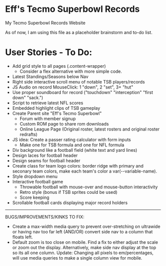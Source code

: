 # Eff's Tecmo Superbowl Records
 My Tecmo Superbowl Records Website

As of now, I am using this file as a placeholder brainstorm and to-do list. 

# User Stories - To Do:

- Add grid style to all pages (.content-wrapper)
    - Consider a flex alternative with more simple code.
- Latest Standings/Seasons below Nav 
- Right side interactive scroll menu of notable TSB players/records
- JS Audio on record MouseClick: 1 "down", 2 "set", 3+ "hut"
- Use proper soundboard for record ("touchdown" "interception" "first down" "sack.")
- Script to retrieve latest NFL scores
- Embedded highlight clips of TSB gameplay
- Create Parent site "Eff's Tecmo Superbowl"
    - Forum with member signup
    - Custom ROM page to share rom downloads
    - Online League Page (Original roster, latest rosters and original roster redrafts)
- JS idea: Create a passer rating calculator with form inputs
    - Make one for TSB formula and one for NFL formula
- Div background like a football field (white text and yard lines)
- Design laces for football header
- Design seams for football header
- Create class for team logo colors: border ridge with primary and seconary team colors, make each team's color a var(--variable-name).
- Style dropdown menu
- Interactive football game
    - Throwable football with mouse-over and mouse-button interactivity
    - Retro style (bonus if TSB sprites could be used)
    - Score keeping
- Scrollable football cards displaying major record holders

---------------------------------------------------------------
BUGS/IMPROVEMENTS/KINKS TO FIX:
- Create a max-width media query to prevent over-stretching on ultrawide or having nav too far left (AND/OR) convert side nav to a column that floats left.
- Default zoom is too close on mobile. Find a fix to either adjust the scale or zoom out the display. Alternatively, make side nav display at the top so its all one column. Update: Changing all pixels to em/percentages, will use media queries to make a single column view for mobile.